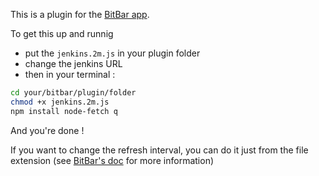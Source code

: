 This is a plugin for the [BitBar app](https://getbitbar.com).

To get this up and runnig

* put the `jenkins.2m.js` in your plugin folder
* change the jenkins URL
* then in your terminal :

```bash
cd your/bitbar/plugin/folder
chmod +x jenkins.2m.js
npm install node-fetch q
```
And you're done !

If you want to change the refresh interval, you can do it just from the file extension (see [BitBar's doc](https://github.com/matryer/bitbar#configure-the-refresh-time) for more information)
